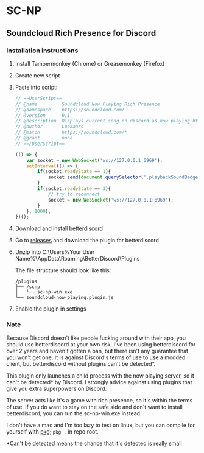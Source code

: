 # SC-NP

## Soundcloud Rich Presence for Discord

### Installation instructions

1. Install Tampermonkey (Chrome) or Greasemonkey (Firefox)

2. Create new script

3. Paste into script: 

    ```js
    // ==UserScript==
    // @name         Soundcloud Now Playing Rich Presence
    // @namespace    https://soundcloud.com/
    // @version      0.1
    // @description  Displays current song on discord as now playing https://github.com/lonkaars/sc-np
    // @author       Loekaars
    // @match        https://soundcloud.com/*
    // @grant        none
    // ==/UserScript==
    
    (() => {
        var socket = new WebSocket('ws://127.0.0.1:6969');
        setInterval(() => {
            if(socket.readyState == 1){
                socket.send(document.querySelector('.playbackSoundBadge').innerHTML + `$$$$$${document.querySelector('.playControl.playControls__play').classList.contains('playing')}$$$$$`)
            }
            if(socket.readyState == 3){
                // try to reconnect
                socket = new WebSocket('ws://127.0.0.1:6969');
            }
        }, 1000);
    })();
    ```
    
4. Download and install [betterdiscord](https://github.com/rauenzi/BetterDiscordApp/releases)

5. Go to [releases](https://github.com/lonkaars/sc-np/releases) and download the plugin for betterdiscord

6. Unzip into C:\Users\%Your User Name%\AppData\Roaming\BetterDiscord\Plugins

    The file structure should look like this:

    ```
    /plugins
    ├── /scnp
    │   └── sc-np-win.exe
    └── soundcloud-now-playing.plugin.js
    ```

7. Enable the plugin in settings



### Note

Because Discord doesn't like people fucking around with their app, you should use betterdiscord at your own risk. I've been using betterdiscord for over 2 years and haven't gotten a ban, but there isn't any guarantee that you won't get one. It is against Discord's terms of use to use a modded client, but betterdiscord without plugins can't be detected*.

This plugin only launches a child process with the now playing server, so it can't be detected* by Discord. I strongly advice against using plugins that give you extra superpowers on Discord.

The server acts like it's a game with rich presence, so it's within the terms of use. If you do want to stay on the safe side and don't want to install betterdiscord, you can run the sc-np-win.exe instead.

I don't have a mac and I'm too lazy to test on linux, but you can compile for yourself with [pkg](https://github.com/zeit/pkg); `pkg .` in repo root.



*Can't be detected means the chance that it's detected is really small

 
